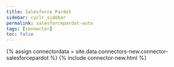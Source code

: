 ```yaml
---
title: Salesforce Pardot
sidebar: cyclr_sidebar
permalink: salesforcepardot-auto
tags: [connector]
toc: false
---
```

{% assign connectordata = site.data.connectors-new.connector-salesforcepardot %}
{% include connector-new.html %}	
